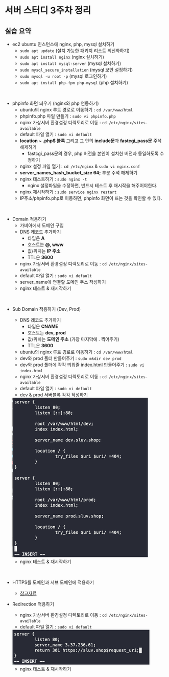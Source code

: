 # 서버 스터디 3주차 정리

## 실습 요약
- ec2 ubuntu 인스턴스에 nginx, php, mysql 설치하기
  - ```sudo apt update``` (설치 가능한 패키지 리스트 최신화하기)
  - ```sudo apt install nginx``` (nginx 설치하기)
  - ```sudo apt install mysql-server``` (mysql 설치하기)
  - ```sudo mysql_secure_installation``` (mysql 보안 설정하기)
  - ```sudo mysql -u root -p``` (mysql 로그인하기)
  - ```sudo apt install php-fpm php-mysql``` (php 설치하기)
<br/>

- phpinfo 화면 띄우기 (nginx와 php 연동하기)
  - ubuntu의 nginx 루트 경로로 이동하기 : ```cd /var/www/html```
  - phpinfo.php 파일 만들기 : ```sudo vi phpinfo.php```
  - nginx 가상서버 환경설정 디렉토리로 이동 : ```cd /etc/nginx/sites-available```
  - default 파일 열기 : ```sudo vi default```
  - **location ~ \.php$ 블록** 그리고 그 안의 **include문**과 **fastcgi_pass문** 주석 해제하기
    - fastcgi_pass문의 경우, php 버전을 본인이 설치한 버전과 동일하도록 수정하기
  - nginx 설정 파일 열기 : ```cd /etc/nginx``` & ```sudo vi nginx.conf```
  - **server_names_hash_bucket_size 64;** 부분 주석 해제하기
  - nginx 테스트하기 : ```sudo nginx -t```
    - nginx 설정파일을 수정하면, 반드시 테스트 후 재시작을 해주어야한다. 
  - nginx 재시작하기 : ```sudo service nginx restart```
  - IP주소/phpinfo.php로 이동하면, phpinfo 화면이 뜨는 것을 확인할 수 있다. 
<br/> 

- Domain 적용하기
  - 가비아에서 도메인 구입
  - DNS 레코드 추가하기
    - 타입은 **A**
    - 호스트는 **@, www**
    - 값/위치는 **IP 주소**
    - TTL은 **3600**
  - nginx 가상서버 환경설정 디렉토리로 이동 : ```cd /etc/nginx/sites-available```
  - default 파일 열기 : ```sudo vi default```
  - server_name에 연결할 도메인 주소 작성하기
  - nginx 테스트 & 재시작하기
<br/> 

- Sub Domain 적용하기 (Dev, Prod)
  - DNS 레코드 추가하기
    - 타입은 **CNAME**
    - 호스트는 **dev, prod**
    - 값/위치는 **도메인 주소** (가장 마지막에 . 찍어주기)
    - TTL은 **3600**
  - ubuntu의 nginx 루트 경로로 이동하기 : ```cd /var/www/html```
  - dev와 prod 폴더 만들어주기 : ```sudo mkdir dev prod``` 
  - dev와 prod 폴더에 각각 띄워줄 index.html 만들어주기 : ```sudo vi index.html```
  - nginx 가상서버 환경설정 디렉토리로 이동 : ```cd /etc/nginx/sites-available```
  - default 파일 열기 : ```sudo vi default```
  - dev & prod 서버블록 각각 작성하기
  <img src="../img/week3-1.png"/>

  - nginx 테스트 & 재시작하기
<br/>

- HTTPS를 도메인과 서브 도메인에 적용하기
  - [참고자료](https://luminitworld.tistory.com/85)

- Redirection 적용하기
  - nginx 가상서버 환경설정 디렉토리로 이동 : ```cd /etc/nginx/sites-available```
  - default 파일 열기 : ```sudo vi default```
  <img src="../img/week3-2.png"/>
  
  - nginx 테스트 & 재시작하기
